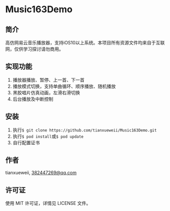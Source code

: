 # Music163Demo

## 简介

高仿网易云音乐播放器，支持iOS10以上系统。本项目所有资源文件均来自于互联网，仅供学习探讨请勿商用。

## 实现功能

1. 播放器播放、暂停、上一首、下一首
2. 播放模式切换，支持单曲循环、顺序播放、随机播放
3. 黑胶唱片仿真动画，左滑右滑切换
4. 后台播放及中断控制

## 安装

1. 执行`$ git clone https://github.com/tianxueweii/Music163Demo.git`
2. 执行`$ pod install`或`$ pod update`
3. 自行配置证书

## 作者

tianxueweii, 382447269@qq.com

## 许可证

使用 MIT 许可证，详情见 LICENSE 文件。
